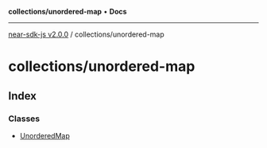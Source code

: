 **collections/unordered-map** • **Docs**

***

[near-sdk-js v2.0.0](../../packages.md) / collections/unordered-map

# collections/unordered-map

## Index

### Classes

- [UnorderedMap](classes/UnorderedMap.md)
